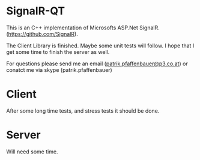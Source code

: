 SignalR-QT
==========

This is an C++ implementation of Microsofts ASP.Net SignalR. (https://github.com/SignalR).

The Client Library is finished. Maybe some unit tests will follow. I hope that I get some time to finish the server as well. 

For questions please send me an email (patrik.pfaffenbauer@p3.co.at) or conatct me via skype (patrik.pfaffenbauer)

Client
======

After some long time tests, and stress tests it should be done.


Server
======

Will need some time.


